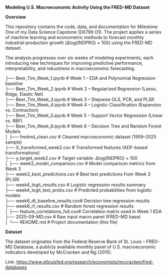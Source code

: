 **Modeling U.S. Macroeconomic Activity Using the FRED-MD Dataset**

**Overview**

This repository contains the code, data, and documentation for Milestone One of my Data Science Capstone (DX799 O1). The project applies a series of machine learning and econometric methods to forecast monthly industrial production growth (Δlog(INDPRO) × 100) using the FRED-MD dataset.

The analysis progresses over six weeks of modeling experiments, each introducing new techniques for improving predictive performance, interpretability, and robustness in macroeconomic forecasting.

├── Beer_Tim_Week_1.ipynb        # Week 1 – EDA and Polynomial Regression baseline  
├── Beer_Tim_Week_2.ipynb        # Week 2 – Regularized Regression (Lasso, Ridge, Elastic Net)  
├── Beer_Tim_Week_3.ipynb        # Week 3 – Stepwise OLS, PCR, and PLSR  
├── Beer_Tim_Week_4.ipynb        # Week 4 – Logistic Classification (Expansion vs. Contraction)  
├── Beer_Tim_Week_5.ipynb        # Week 5 – Support Vector Regression (Linear vs. RBF)  
├── Beer_Tim_Week_6.ipynb        # Week 6 – Decision Tree and Random Forest Models  
│
├── fredmd_clean.csv             # Cleaned macroeconomic dataset (1959–2025 sample)  
├── X_transformed_week2.csv      # Transformed features (ADF-based transformations)  
├── y_target_week2.csv           # Target variable: Δlog(INDPRO) × 100  
│
├── week3_model_comparison.csv   # Model comparison metrics from Week 3  
├── week3_best_predictions.csv   # Best test predictions from Week 3 (PLSR)  
├── week4_logit_results.csv      # Logistic regression results summary  
├── week4_logit_test_probs.csv   # Predicted probabilities from logistic models  
├── week6_dt_baseline_results.csv# Decision tree regression results  
├── week6_rf_results.csv         # Random forest regression results  
│
├── feature_correlations_full.csv# Correlation matrix used in Week 1 EDA  
├── 2025-09-MD.csv               # Raw input macro panel (FRED-MD base)  
│
└── README.md                    # Project documentation (this file)

**Dataset**

The dataset originates from the Federal Reserve Bank of St. Louis – FRED-MD Database, a publicly available monthly panel of U.S. macroeconomic indicators developed by McCracken and Ng (2015).

Link: https://www.stlouisfed.org/research/economists/mccracken/fred-databases

